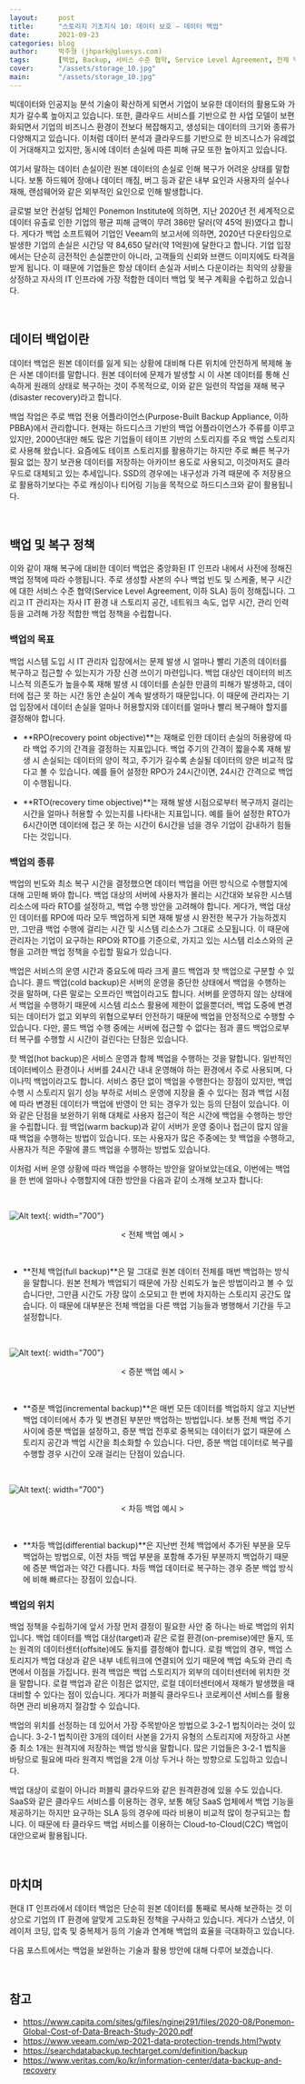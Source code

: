 ```yaml
---
layout:     post
title:      "스토리지 기초지식 10: 데이터 보호 – 데이터 백업"
date:       2021-09-23
categories: blog
author:     박주형 (jhpark@gluesys.com)
tags:       [백업, Backup, 서비스 수준 협약, Service Level Agreement, 전체 백업, Full Backup, 증분 백업, Incremental Backup, 차등 백업, Differential Backup]
cover:      "/assets/storage_10.jpg"
main:       "/assets/storage_10.jpg"
---
```


빅데이터와 인공지능 분석 기술이 확산하게 되면서 기업이 보유한 데이터의 활용도와 가치가 갈수록 높아지고 있습니다. 또한, 클라우드 서비스를 기반으로 한 사업 모델이 보편화되면서 기업의 비즈니스 환경이 전보다 복잡해지고, 생성되는 데이터의 크기와 종류가 다양해지고 있습니다. 이처럼 데이터 분석과 클라우드를 기반으로 한 비즈니스가 유례없이 거대해지고 있지만, 동시에 데이터 손실에 따른 피해 규모 또한 높아지고 있습니다.  
  
여기서 말하는 데이터 손실이란 원본 데이터의 손실로 인해 복구가 어려운 상태를 말합니다. 보통 하드웨어 장애나 데이터 깨짐, 버그 등과 같은 내부 요인과 사용자의 실수나 재해, 랜섬웨어와 같은 외부적인 요인으로 인해 발생합니다.  
  
글로벌 보안 컨설팅 업체인 Ponemon Institute에 의하면, 지난 2020년 전 세계적으로 데이터 유출로 인한 기업의 평균 피해 금액이 무려 386만 달러(약 45억 원)였다고 합니다. 게다가 백업 소프트웨어 기업인 Veeam의 보고서에 의하면, 2020년 다운타임으로 발생한 기업의 손실은 시간당 약 84,650 달러(약 1억원)에 달한다고 합니다. 기업 입장에서는 단순히 금전적인 손실뿐만이 아니라, 고객들의 신뢰와 브랜드 이미지에도 타격을 받게 됩니다. 이 때문에 기업들은 항상 데이터 손실과 서비스 다운이라는 최악의 상황을 상정하고 자사의 IT 인프라에 가장 적합한 데이터 백업 및 복구 계획을 수립하고 있습니다.  
  
&nbsp;
  
## 데이터 백업이란
  
데이터 백업은 원본 데이터를 잃게 되는 상황에 대비해 다른 위치에 안전하게 복제해 놓은 사본 데이터를 말합니다. 원본 데이터에 문제가 발생할 시 이 사본 데이터를 통해 신속하게 원래의 상태로 복구하는 것이 주목적으로, 이와 같은 일련의 작업을 재해 복구(disaster recovery)라고 합니다.  
  
백업 작업은 주로 백업 전용 어플라이언스(Purpose-Built Backup Appliance, 이하 PBBA)에서 관리합니다. 현재는 하드디스크 기반의 백업 어플라이언스가 주류를 이루고 있지만, 2000년대만 해도 많은 기업들이 테이프 기반의 스토리지를 주요 백업 스토리지로 사용해 왔습니다. 요즘에도 테이프 스토리지를 활용하기는 하지만 주로 빠른 복구가 필요 없는 장기 보관용 데이터를 저장하는 아카이브 용도로 사용되고, 이것마저도 클라우드로 대체되고 있는 추세입니다. SSD의 경우에는 내구성과 가격 때문에 주 저장용으로 활용하기보다는 주로 캐싱이나 티어링 기능을 목적으로 하드디스크와 같이 활용됩니다.  
  
&nbsp;
  
## 백업 및 복구 정책
  
이와 같이 재해 복구에 대비한 데이터 백업은 중앙화된 IT 인프라 내에서 사전에 정해진 백업 정책에 따라 수행됩니다. 주로 생성할 사본의 수나 백업 빈도 및 스케줄, 복구 시간에 대한 서비스 수준 협약(Service Level Agreement, 이하 SLA) 등이 정해집니다. 그리고 IT 관리자는 자사 IT 환경 내 스토리지 공간, 네트워크 속도, 업무 시간, 관리 인력 등을 고려해 가장 적합한 백업 정책을 수립합니다.  
  
### 백업의 목표
  
백업 시스템 도입 시 IT 관리자 입장에서는 문제 발생 시 얼마나 빨리 기존의 데이터를 복구하고 접근할 수 있는지가 가장 신경 쓰이기 마련입니다. 백업 대상인 데이터의 비즈니스적 의존도가 높을수록 재해 발생 시 데이터를 손실한 만큼의 피해가 발생하고, 데이터에 접근 못 하는 시간 동안 손실이 계속 발생하기 때문입니다. 이 때문에 관리자는 기업 입장에서 데이터 손실을 얼마나 허용할지와 데이터를 얼마나 빨리 복구해야 할지를 결정해야 합니다.  
  
 * **RPO(recovery point objective)**는 재해로 인한 데이터 손실의 허용량에 따라 백업 주기의 간격을 결정하는 지표입니다. 백업 주기의 간격이 짧을수록 재해 발생 시 손실되는 데이터의 양이 적고, 주기가 길수록 손실될 데이터의 양은 비교적 많다고 볼 수 있습니다. 예를 들어 설정한 RPO가 24시간이면, 24시간 간격으로 백업이 수행됩니다.  
  
 * **RTO(recovery time objective)**는 재해 발생 시점으로부터 복구까지 걸리는 시간을 얼마나 허용할 수 있는지를 나타내는 지표입니다. 예를 들어 설정한 RTO가 6시간이면 데이터에 접근 못 하는 시간이 6시간을 넘을 경우 기업이 감내하기 힘들다는 것입니다.  
  
### 백업의 종류
  
백업의 빈도와 최소 복구 시간을 결정했으면 데이터 백업을 어떤 방식으로 수행할지에 대해 고민해 봐야 합니다. 백업 대상의 서버에 사용자가 몰리는 시간대와 보유한 시스템 리소스에 따라 RTO를 설정하고, 백업 수행 방안을 고려해야 합니다. 게다가, 백업 대상인 데이터를 RPO에 따라 모두 백업하게 되면 재해 발생 시 완전한 복구가 가능하겠지만, 그만큼 백업 수행에 걸리는 시간 및 시스템 리소스가 그대로 소모됩니다. 이 때문에 관리자는 기업이 요구하는 RPO와 RTO를 기준으로, 가지고 있는 시스템 리소스와의 균형을 고려한 백업 정책을 수립할 필요가 있습니다.  
  
백업은 서비스의 운영 시간과 중요도에 따라 크게 콜드 백업과 핫 백업으로 구분할 수 있습니다. 콜드 백업(cold backup)은 서버의 운영을 중단한 상태에서 백업을 수행하는 것을 말하며, 다른 말로는 오프라인 백업이라고도 합니다. 서버를 운영하지 않는 상태에서 백업을 수행하기 때문에 시스템 리소스 활용에 제한이 없을뿐더러, 백업 도중에 변경되는 데이터가 없고 외부의 위협으로부터 안전하기 때문에 백업을 안정적으로 수행할 수 있습니다. 다만, 콜드 백업 수행 중에는 서버에 접근할 수 없다는 점과 콜드 백업으로부터 복구를 수행할 시 시간이 걸린다는 단점은 있습니다.  
  
핫 백업(hot backup)은 서비스 운영과 함께 백업을 수행하는 것을 말합니다. 일반적인 데이터베이스 환경이나 서버를 24시간 내내 운영해야 하는 환경에서 주로 사용되며, 다이나믹 백업이라고도 합니다. 서비스 중단 없이 백업을 수행한다는 장점이 있지만, 백업 수행 시 스토리지 읽기 성능 부하로 서비스 운영에 지장을 줄 수 있다는 점과 백업 시점에 따라 변경된 데이터가 백업에 반영이 안 되는 경우가 있는 등의 단점이 있습니다. 이와 같은 단점을 보완하기 위해 대체로 사용자 접근이 적은 시간에 백업을 수행하는 방안을 수립합니다. 웜 백업(warm backup)과 같이 서버가 운영 중이나 접근이 많지 않을 때 백업을 수행하는 방법이 있습니다. 또는 사용자가 많은 주중에는 핫 백업을 수행하고, 사용자가 적은 주말에 콜드 백업을 수행하는 방법도 있습니다.  
  
이처럼 서버 운영 상황에 따라 백업을 수행하는 방안을 알아보았는데요, 이번에는 백업을 한 번에 얼마나 수행할지에 대한 방안을 다음과 같이 소개해 보고자 합니다:  
  
&nbsp;
  
![Alt text](/assets/full_backup.png){: width="700"}
<center>&#60; 전체 백업 예시 &#62;</center>
  
&nbsp;
  
 * **전체 백업(full backup)**은 말 그대로 원본 데이터 전체를 매번 백업하는 방식을 말합니다. 원본 전체가 백업되기 때문에 가장 신뢰도가 높은 방법이라고 볼 수 있습니다만, 그만큼 시간도 가장 많이 소모되고 한 번에 차지하는 스토리지 공간도 많습니다. 이 때문에 대부분은 전체 백업을 다른 백업 기능들과 병행해서 기간을 두고 설정합니다.  
  
&nbsp;
  
![Alt text](/assets/incremental_backup.png){: width="700"}
<center>&#60; 증분 백업 예시 &#62;</center>
  
&nbsp;
  
 * **증분 백업(incremental backup)**은 매번 모든 데이터를 백업하지 않고 지난번 백업 데이터에서 추가 및 변경된 부분만 백업하는 방법입니다. 보통 전체 백업 주기 사이에 증분 백업을 설정하고, 증분 백업 전후로 중복되는 데이터가 없기 때문에 스토리지 공간과 백업 시간을 최소화할 수 있습니다. 다만, 증분 백업 데이터로 복구를 수행할 경우 시간이 오래 걸리는 단점이 있습니다.  
  
&nbsp;
  
![Alt text](/assets/diff_backup.png){: width="700"}
<center>&#60; 차등 백업 예시 &#62;</center>
  
&nbsp;
  
 * **차등 백업(differential backup)**은 지난번 전체 백업에서 추가된 부분을 모두 백업하는 방법으로, 이전 차등 백업 부분을 포함해 추가된 부분까지 백업하기 때문에 증분 백업과는 약간 다릅니다. 차등 백업 데이터로 복구하는 경우 증분 백업 방식에 비해 빠르다는 장점이 있습니다.  
  
### 백업의 위치
  
백업 정책을 수립하기에 앞서 가장 먼저 결정이 필요한 사안 중 하나는 바로 백업의 위치입니다. 백업 데이터를 백업 대상(target)과 같은 로컬 환경(on-premise)에만 둘지, 또는 원격의 데이터센터(offsite)에도 둘지를 결정해야 합니다. 로컬 백업의 경우, 백업 스토리지가 백업 대상과 같은 내부 네트워크에 연결되어 있기 때문에 백업 속도와 관리 측면에서 이점을 가집니다. 원격 백업은 백업 스토리지가 외부의 데이터센터에 위치한 것을 말합니다. 로컬 백업과 같은 이점은 없지만, 로컬 데이터센터에서 재해가 발생했을 때 대비할 수 있다는 점이 있습니다. 게다가 퍼블릭 클라우드나 코로케이션 서비스를 활용하면 관리 비용까지 절감할 수 있습니다.  
  
백업의 위치를 선정하는 데 있어서 가장 주목받아온 방법으로 3-2-1 법칙이라는 것이 있습니다. 3-2-1 법칙이란 3개의 데이터 사본을 2가지 유형의 스토리지에 저장하고 사본 중 최소 1개는 원격지에 저장하는 백업 방식을 말합니다. 많은 기업들은 3-2-1 법칙을 바탕으로 필요에 따라 원격지 백업을 2개 이상 두거나 하는 방향으로 도입하고 있습니다.  
  
백업 대상이 로컬이 아니라 퍼블릭 클라우드와 같은 원격환경에 있을 수도 있습니다. SaaS와 같은 클라우드 서비스를 이용하는 경우, 보통 해당 SaaS 업체에서 백업 기능을 제공하기는 하지만 요구하는 SLA 등의 경우에 따라 비용이 비교적 많이 청구되고는 합니다. 이 때문에 타 클라우드 백업 서비스를 이용하는 Cloud-to-Cloud(C2C) 백업이 대안으로써 활용됩니다.  
  
&nbsp;  
  
## 마치며
  
현대 IT 인프라에서 데이터 백업은 단순히 원본 데이터를 통째로 복사해 보관하는 것 이상으로 기업의 IT 환경에 알맞게 고도화된 정책을 구사하고 있습니다. 게다가 스냅샷, 이레이저 코딩, 압축 및 중복제거 등의 기술과 연계해 백업의 효율을 극대화하고 있습니다.  
  
다음 포스트에서는 백업을 보완하는 기술과 활용 방안에 대해 다루어 보겠습니다.  
  
&nbsp;
  
## 참고
  
 * https://www.capita.com/sites/g/files/nginej291/files/2020-08/Ponemon-Global-Cost-of-Data-Breach-Study-2020.pdf
 * https://www.veeam.com/wp-2021-data-protection-trends.html?wpty
 * https://searchdatabackup.techtarget.com/definition/backup
 * https://www.veritas.com/ko/kr/information-center/data-backup-and-recovery
  